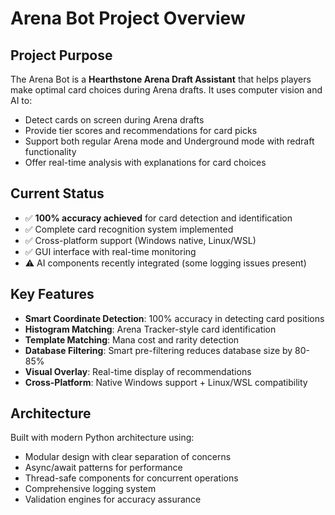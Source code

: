# Arena Bot Project Overview

## Project Purpose
The Arena Bot is a **Hearthstone Arena Draft Assistant** that helps players make optimal card choices during Arena drafts. It uses computer vision and AI to:

- Detect cards on screen during Arena drafts
- Provide tier scores and recommendations for card picks
- Support both regular Arena mode and Underground mode with redraft functionality
- Offer real-time analysis with explanations for card choices

## Current Status
- ✅ **100% accuracy achieved** for card detection and identification
- ✅ Complete card recognition system implemented
- ✅ Cross-platform support (Windows native, Linux/WSL)
- ✅ GUI interface with real-time monitoring
- ⚠️ AI components recently integrated (some logging issues present)

## Key Features
- **Smart Coordinate Detection**: 100% accuracy in detecting card positions
- **Histogram Matching**: Arena Tracker-style card identification
- **Template Matching**: Mana cost and rarity detection
- **Database Filtering**: Smart pre-filtering reduces database size by 80-85%
- **Visual Overlay**: Real-time display of recommendations
- **Cross-Platform**: Native Windows support + Linux/WSL compatibility

## Architecture
Built with modern Python architecture using:
- Modular design with clear separation of concerns
- Async/await patterns for performance
- Thread-safe components for concurrent operations
- Comprehensive logging system
- Validation engines for accuracy assurance